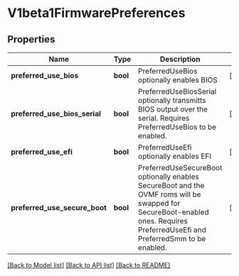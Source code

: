 # V1beta1FirmwarePreferences

## Properties
Name | Type | Description | Notes
------------ | ------------- | ------------- | -------------
**preferred_use_bios** | **bool** | PreferredUseBios optionally enables BIOS | [optional] 
**preferred_use_bios_serial** | **bool** | PreferredUseBiosSerial optionally transmitts BIOS output over the serial.  Requires PreferredUseBios to be enabled. | [optional] 
**preferred_use_efi** | **bool** | PreferredUseEfi optionally enables EFI | [optional] 
**preferred_use_secure_boot** | **bool** | PreferredUseSecureBoot optionally enables SecureBoot and the OVMF roms will be swapped for SecureBoot-enabled ones.  Requires PreferredUseEfi and PreferredSmm to be enabled. | [optional] 

[[Back to Model list]](../README.md#documentation-for-models) [[Back to API list]](../README.md#documentation-for-api-endpoints) [[Back to README]](../README.md)


